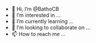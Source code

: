 - 👋 Hi, I’m @BathoCB
- 👀 I’m interested in ...
- 🌱 I’m currently learning ...
- 💞️ I’m looking to collaborate on ...
- 📫 How to reach me ...

<!---
BathoCB/BathoCB is a ✨ special ✨ repository because its `README.md` (this file) appears on your GitHub profile.
You can click the Preview link to take a look at your changes.
--->
